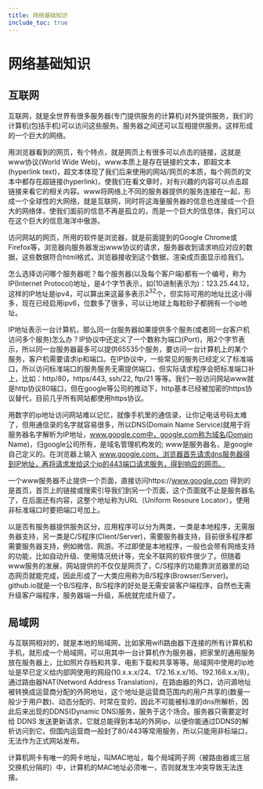 ```yaml
---
title: 网络基础知识
include_toc: true
---
```


# 网络基础知识

## 互联网

互联网，就是全世界有很多服务器(专门提供服务的计算机)对外提供服务，我们的计算机(包括手机)可以访问这些服务。服务器之间还可以互相提供服务。这样形成的一个巨大的网络。

用浏览器看到的网页，有个特点，就是网页上有很多可以点击的链接，这就是www协议(World Wide Web)。www本质上是存在链接的文本，即超文本(hyperlink text)，超文本体现了我们后来使用的网站/网页的本质，每个网页的文本中都存在超链接(hyperlink)，使我们在看文章时，对有兴趣的内容可以点击超链接来看它的相关内容。www将网络上不同的服务器提供的服务连接在一起，形成一个全球性的大网络，就是互联网，同时将这海量服务器的信息也连接成一个巨大的网络体，使我们面前的信息不再是孤立的，而是一个巨大的信息体，我们可以在这个巨大的信息海洋中傲游。

访问网站的网页，所用的软件是浏览器，就是前面提到的Google Chrome或Firefox等，浏览器向服务器发出www协议的请求，服务器收到请求响应对应的数据，这些数据符合html格式，浏览器接收到这个数据，渲染成页面显示给我们。

怎么选择访问哪个服务器呢？每个服务器(以及每个客户端)都有一个编号，称为IP(Internet Protocol)地址，是4个字节表示，如(10进制表示为)：123.25.44.12，这样的IP地址是ipv4，可以算出来这最多表示$2^{32}$个，但实际可用的地址比这小得多，现在已经启用ipv6，位数多了很多，可以让地球上每粒砂子都拥有一个ip地址。

IP地址表示一台计算机，那么同一台服务器如果提供多个服务(或者同一台客户机访问多个服务)怎么办？IP协议中还定义了一个数称为端口(Port)，用2个字节表示，所以同一台服务器最多可以提供65535个服务，要访问一台计算机上的某个服务，客户机需要请求ip和端口。在IP协议中，一些常见的服务已经定义了标准端口，所以访问标准端口的服务服务无需提供端口，但实际请求程序会把标准端口补上，比如：http/80，https/443, ssh/22, ftp/21 等等。我们一般访问网站www就是http协议80端口，但在google等公司的推动下，http基本已经被加密的https协议替代，目前几乎所有网站都使用https协议。

用数字的ip地址访问网站难以记忆，就像手机里的通信录，让你记电话号码太难了，但用通信录的名字就容易很多，所以DNS(Domain Name Service)就用于将服务器名字解析为IP地址，www.google.com中，google.com称为域名(Domain Name)，归google公司所有，是域名管理机构发的; www是服务器名，是google自己定义的。在浏览器上输入 www.google.com，浏览器首先请求dns服务器得到IP地址，再将请求发给这个ip的443端口请求服务，得到响应的网页。

一个www服务器不止提供一个页面，直接访问https://www.google.com 得到的是首页，首页上的链接或搜索引导我们到另一个页面，这个页面就不止是服务器名了，在后面还有内容，这整个地址称为URL（Uniform Resoure Locator）。使用非标准端口时要把端口号加上。 

以是否有服务器提供服务区分，应用程序可以分为两类，一类是本地程序，无需服务器支持，另一类是C/S程序(Client/Server)，需要服务器支持，目前很多程序都需要服务器支持，例如微信、网游。不过即使是本地程序，一般也会带有网络支持的功能，比如自动升级、使用情况统计等，完全不联网的软件很少了。但随着www服务的发展，网站提供的不仅仅是网页了，C/S程序的功能靠浏览器里的动态网页就能完成，因此形成了一大类应用称为B/S程序(Browser/Server)。github.io就是一个B/S程序，B/S程序的好处是无需安装客户端程序，自然也无需升级客户端程序，服务器端一升级，系统就完成升级了。

## 局域网

与互联网相对的，就是本地的局域网，比如家用wifi路由器下连接的所有计算机和手机，就形成一个局域网，可以用其中一台计算机作为服务器，把家里的通用服务放在服务器上，比如照片存档和共享、电影下载和共享等等。局域网中使用的ip地址是早已定义给内部网使用的网段(10.x.x.x/24、172.16.x.x/16、192.168.x.x/8)，通过路由器NAT(Netword Address Translation)，在路由器的外口，访问源地址被转换成运营商分配的外网地址，这个地址是运营商范围内的用户共享的(数量一般少于用户数)、动态分配的、时常在变的，因此不可能被标准的dns所解析，因此后来出现的DDNS(Dynamic DNS)服务，服务于这个场合。服务器只需要定时给 DDNS 发送更新请求，它就总能得到本站的外网ip，以便你能通过DDNS的解析访问到它。但国内运营商一般封了80/443等常用服务，所以只能用非标端口，无法作为正式网站发布。

计算机网卡有唯一的网卡地址，叫MAC地址，每个局域网子网（被路由器或三层交换机分隔的）中，计算机的MAC地址必须唯一，否则就发生冲突导致无法连接。



